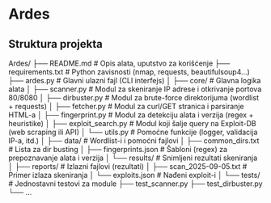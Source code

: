 # Ardes

## Struktura projekta
Ardes/
├── README.md                # Opis alata, uputstvo za korišćenje
├── requirements.txt         # Python zavisnosti (nmap, requests, beautifulsoup4...)
├── ardes.py                 # Glavni ulazni fajl (CLI interfejs)
│
├── core/                    # Glavna logika alata
│   ├── scanner.py           # Modul za skeniranje IP adrese i otkrivanje portova 80/8080
│   ├── dirbuster.py         # Modul za brute-force direktorijuma (wordlist + requests)
│   ├── fetcher.py           # Modul za curl/GET stranica i parsiranje HTML-a
│   ├── fingerprint.py       # Modul za detekciju alata i verzija (regex + heuristike)
│   ├── exploit_search.py    # Modul koji šalje query na Exploit-DB (web scraping ili API)
│   └── utils.py             # Pomoćne funkcije (logger, validacija IP-a, itd.)
│
├── data/                    # Wordlist-i i pomoćni fajlovi
│   ├── common_dirs.txt      # Lista za dir busting
│   ├── fingerprints.json    # Šabloni (regex) za prepoznavanje alata i verzija
│   └── results/             # Snimljeni rezultati skeniranja
│
├── reports/                 # Izlazni fajlovi (rezultati)
│   ├── scan_2025-09-05.txt  # Primer izlaza skeniranja
│   └── exploits.json        # Nađeni exploit-i
│
└── tests/                   # Jednostavni testovi za module
    ├── test_scanner.py
    ├── test_dirbuster.py
    └── ...
